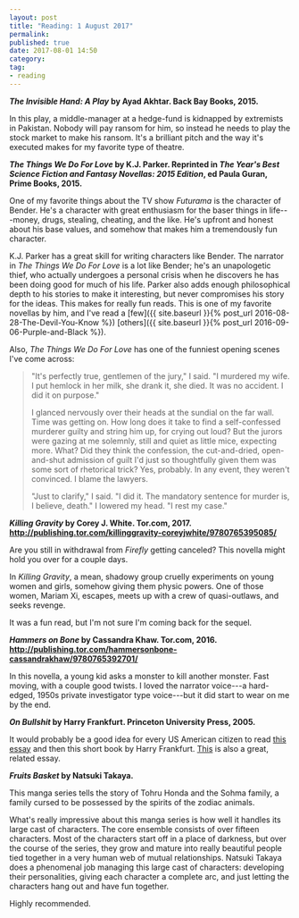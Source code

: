 ```yaml
---
layout: post
title: "Reading: 1 August 2017"
permalink: 
published: true
date: 2017-08-01 14:50
category: 
tag: 
- reading
---
```


***The Invisible Hand: A Play* by Ayad Akhtar. Back Bay Books, 2015.**

In this play, a middle-manager at a hedge-fund is kidnapped by extremists in Pakistan. Nobody will pay ransom for him, so instead he needs to play the stock market to make his ransom. It's a brilliant pitch and the way it's executed makes for my favorite type of theatre.

***The Things We Do For Love* by K.J. Parker. Reprinted in *The Year's Best Science Fiction and Fantasy Novellas: 2015 Edition*, ed Paula Guran, Prime Books, 2015.**

One of my favorite things about the TV show *Futurama* is the character of Bender. He's a character with great enthusiasm for the baser things in life---money, drugs, stealing, cheating, and the like. He's upfront and honest about his base values, and somehow that makes him a tremendously fun character.

K.J. Parker has a great skill for writing characters like Bender. The narrator in *The Things We Do For Love* is a lot like Bender; he's an unapologetic thief, who actually undergoes a personal crisis when he discovers he has been doing good for much of his life. Parker also adds enough philosophical depth to his stories to make it interesting, but never compromises his story for the ideas. This makes for really fun reads. This is one of my favorite novellas by him, and I've read a [few]({{ site.baseurl }}{% post_url 2016-08-28-The-Devil-You-Know %}) [others]({{ site.baseurl }}{% post_url 2016-09-06-Purple-and-Black %}).

Also, *The Things We Do For Love* has one of the funniest opening scenes I've come across:

<blockquote>

<p>"It's perfectly true, gentlemen of the jury," I said. "I murdered my wife. I put hemlock in her milk, she drank it, she died. It was no accident. I did it on purpose."</p>

<p>I glanced nervously over their heads at the sundial on the far wall. Time was getting on. How long does it take to find a self-confessed murderer guilty and string him up, for crying out loud? But the jurors were gazing at me solemnly, still and quiet as little mice, expecting more. What? Did they think the confession, the cut-and-dried, open-and-shut admission of guilt I'd just so thoughtfully given them was some sort of rhetorical trick? Yes, probably. In any event, they weren't convinced. I blame the lawyers.</p>

<p>"Just to clarify," I said. "I did it. The mandatory sentence for murder is, I believe, death." I lowered my head. "I rest my case."</p>

</blockquote>

***Killing Gravity* by Corey J. White. Tor.com, 2017. <http://publishing.tor.com/killinggravity-coreyjwhite/9780765395085/>**

Are you still in withdrawal from *Firefly* getting canceled? This novella might hold you over for a couple days.

In *Killing Gravity*, a mean, shadowy group cruelly experiments on young women and girls, somehow giving them physic powers. One of those women, Mariam Xi, escapes, meets up with a crew of quasi-outlaws, and seeks revenge.

It was a fun read, but I'm not sure I'm coming back for the sequel.

***Hammers on Bone* by Cassandra Khaw. Tor.com, 2016. <http://publishing.tor.com/hammersonbone-cassandrakhaw/9780765392701/>**

In this novella, a young kid asks a monster to kill another monster. Fast moving, with a couple good twists. I loved the narrator voice---a hard-edged, 1950s private investigator type voice---but it did start to wear on me by the end.

***On Bullshit* by Harry Frankfurt. Princeton University Press, 2005.**

It would probably be a good idea for every US American citizen to read [this essay](https://lawfareblog.com/bullshit-and-oath-office-lol-nothing-matters-presidency) and then this short book by Harry Frankfurt. [This](https://lawfareblog.com/what-happens-when-we-dont-believe-presidents-oath) is also a great, related essay.

***Fruits Basket* by Natsuki Takaya.**

This manga series tells the story of Tohru Honda and the Sohma family, a family cursed to be possessed by the spirits of the zodiac animals.

What's really impressive about this manga series is how well it handles its large cast of characters. The core ensemble consists of over fifteen characters. Most of the characters start off in a place of darkness, but over the course of the series, they grow and mature into really beautiful people tied together in a very human web of mutual relationships. Natsuki Takaya does a phenomenal job managing this large cast of characters: developing their personalities, giving each character a complete arc, and just letting the characters hang out and have fun together.

Highly recommended.
